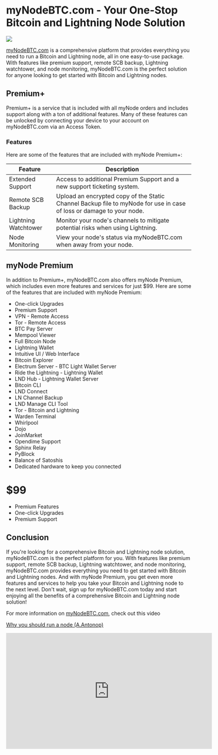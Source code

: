 # myNodeBTC.com - Your One-Stop Bitcoin and Lightning Node Solution

![](https://ipfs.filebase.io/ipfs/QmZ36njb6GDjzPxzrPMQBxXL1vBAmwBBuaUNgeMkbvvohv)

[myNodeBTC.com](https://mynodebtc.github.io/) is a comprehensive platform that provides everything you need to run a Bitcoin and Lightning node, all in one easy-to-use package. With features like premium support, remote SCB backup, Lightning watchtower, and node monitoring, myNodeBTC.com is the perfect solution for anyone looking to get started with Bitcoin and Lightning nodes. 

## Premium+

Premium+ is a service that is included with all myNode orders and includes support along with a ton of additional features. Many of these features can be unlocked by connecting your device to your account on myNodeBTC.com via an Access Token.

### Features

Here are some of the features that are included with myNode Premium+:

| Feature              | Description                                                                                                          |
| -------------------- | -------------------------------------------------------------------------------------------------------------------- |
| Extended Support     | Access to additional Premium Support and a new support ticketing system.                                             |
| Remote SCB Backup    | Upload an encrypted copy of the Static Channel Backup file to myNode for use in case of loss or damage to your node. |
| Lightning Watchtower | Monitor your node's channels to mitigate potential risks when using Lightning.                                       |
| Node Monitoring      | View your node's status via myNodeBTC.com when away from your node.                                                  |

## myNode Premium

In addition to Premium+, myNodeBTC.com also offers myNode Premium, which includes even more features and services for just $99. Here are some of the features that are included with myNode Premium:

- One-click Upgrades
- Premium Support
- VPN - Remote Access
- Tor - Remote Access
- BTC Pay Server
- Mempool Viewer
- Full Bitcoin Node
- Lightning Wallet
- Intuitive UI / Web Interface
- Bitcoin Explorer
- Electrum Server - BTC Light Wallet Server
- Ride the Lightning - Lightning Wallet
- LND Hub - Lightning Wallet Server
- Bitcoin CLI
- LND Connect
- LN Channel Backup
- LND Manage CLI Tool
- Tor - Bitcoin and Lightning
- Warden Terminal
- Whirlpool
- Dojo
- JoinMarket
- Opendime Support
- Sphinx Relay
- PyBlock
- Balance of Satoshis
- Dedicated hardware to keep you connected

# $99

- Premium Features
- One-click Upgrades
- Premium Support

## Conclusion

If you're looking for a comprehensive Bitcoin and Lightning node solution, myNodeBTC.com is the perfect platform for you. With features like premium support, remote SCB backup, Lightning watchtower, and node monitoring, myNodeBTC.com provides everything you need to get started with Bitcoin and Lightning nodes. And with myNode Premium, you get even more features and services to help you take your Bitcoin and Lightning node to the next level. Don't wait, sign up for myNodeBTC.com today and start enjoying all the benefits of a comprehensive Bitcoin and Lightning node solution! 

For more information on [myNodeBTC.com](https://mynodebtc.github.io/), check out this video

[Why you should run a node (A.Antonop)](https://youtu.be/oX0Yrv-6jVs?t=358)

<iframe width="560" height="315" src="https://www.youtube.com/embed/oX0Yrv-6jVs" title="YouTube video player" frameborder="0" allow="accelerometer; autoplay; clipboard-write; encrypted-media; gyroscope; picture-in-picture; web-share" allowfullscreen></iframe>
